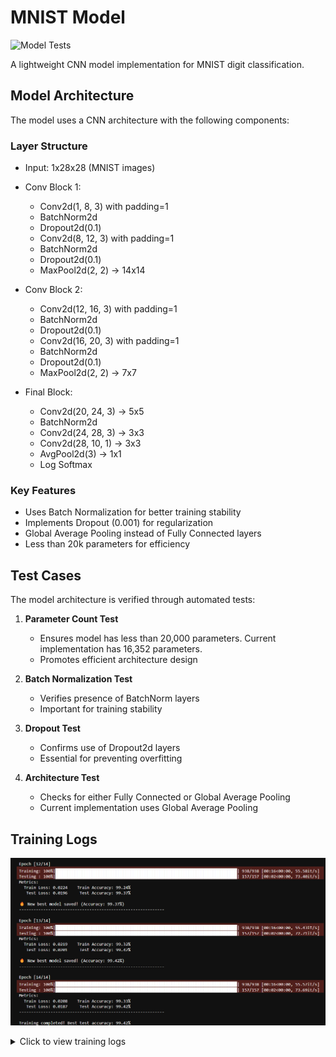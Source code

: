 # MNIST Model

![Model Tests](https://github.com/mshsingh772/MNIST-20k/actions/workflows/model_tests.yml/badge.svg)

A lightweight CNN model implementation for MNIST digit classification.

## Model Architecture

The model uses a CNN architecture with the following components:

### Layer Structure
- Input: 1x28x28 (MNIST images)
- Conv Block 1:
  - Conv2d(1, 8, 3) with padding=1
  - BatchNorm2d
  - Dropout2d(0.1)
  - Conv2d(8, 12, 3) with padding=1
  - BatchNorm2d
  - Dropout2d(0.1)
  - MaxPool2d(2, 2) → 14x14

- Conv Block 2:
  - Conv2d(12, 16, 3) with padding=1
  - BatchNorm2d
  - Dropout2d(0.1)
  - Conv2d(16, 20, 3) with padding=1
  - BatchNorm2d
  - Dropout2d(0.1)
  - MaxPool2d(2, 2) → 7x7

- Final Block:
  - Conv2d(20, 24, 3) → 5x5
  - BatchNorm2d
  - Conv2d(24, 28, 3) → 3x3
  - Conv2d(28, 10, 1) → 3x3
  - AvgPool2d(3) → 1x1
  - Log Softmax

### Key Features
- Uses Batch Normalization for better training stability
- Implements Dropout (0.001) for regularization
- Global Average Pooling instead of Fully Connected layers
- Less than 20k parameters for efficiency

## Test Cases

The model architecture is verified through automated tests:

1. **Parameter Count Test**
   - Ensures model has less than 20,000 parameters. Current implementation has 16,352 parameters.
   - Promotes efficient architecture design

2. **Batch Normalization Test**
   - Verifies presence of BatchNorm layers
   - Important for training stability

3. **Dropout Test**
   - Confirms use of Dropout2d layers
   - Essential for preventing overfitting

4. **Architecture Test**
   - Checks for either Fully Connected or Global Average Pooling
   - Current implementation uses Global Average Pooling

## Training Logs  
![Training log](assets/training_log.png)  
<details>
<summary>Click to view training logs</summary>

<div style="height: 400px; overflow-y: scroll;">

Using device: cuda

Dataset sizes:
Training set: 60,000 images
Test set:     10,000 images
Batch size:   64
Training batches: 938
Test batches:     157


Model Parameters: 16,352

------------------------------------------------------------

Epoch [1/14]  
Training: 100%|███████████████████████████████████████████████████████████████████████████| 938/938 [00:17<00:00, 54.57it/s]  
Testing : 100%|███████████████████████████████████████████████████████████████████████████| 157/157 [00:02<00:00, 69.37it/s]

Metrics:
  Train Loss: 0.2935    Train Accuracy: 91.54%
   Test Loss: 0.0458     Test Accuracy: 98.54%

🔥 **New best model saved! (Accuracy: 98.54%)**
------------------------------------------------------------

Epoch [2/14]  
Training: 100%|███████████████████████████████████████████████████████████████████████████| 938/938 [00:16<00:00, 55.91it/s]  
Testing : 100%|███████████████████████████████████████████████████████████████████████████| 157/157 [00:02<00:00, 73.63it/s]

Metrics:
  Train Loss: 0.0694    Train Accuracy: 97.83%
   Test Loss: 0.0375     Test Accuracy: 98.83%

🔥 **New best model saved! (Accuracy: 98.83%)**
------------------------------------------------------------

Epoch [3/14]  
Training: 100%|███████████████████████████████████████████████████████████████████████████| 938/938 [00:16<00:00, 55.83it/s]  
Testing : 100%|███████████████████████████████████████████████████████████████████████████| 157/157 [00:02<00:00, 71.60it/s]

Metrics:
  Train Loss: 0.0519    Train Accuracy: 98.39%
   Test Loss: 0.0236     Test Accuracy: 99.24%

🔥 **New best model saved! (Accuracy: 99.24%)**
------------------------------------------------------------

Epoch [4/14]  
Training: 100%|███████████████████████████████████████████████████████████████████████████| 938/938 [00:16<00:00, 55.73it/s]  
Testing : 100%|███████████████████████████████████████████████████████████████████████████| 157/157 [00:02<00:00, 72.69it/s]

Metrics:
  Train Loss: 0.0428    Train Accuracy: 98.69%
   Test Loss: 0.0266     Test Accuracy: 99.18%

🔥 **New best model saved! (Accuracy: 99.18%)**
------------------------------------------------------------

Epoch [5/14]  
Training: 100%|███████████████████████████████████████████████████████████████████████████| 938/938 [00:16<00:00, 55.99it/s]  
Testing : 100%|███████████████████████████████████████████████████████████████████████████| 157/157 [00:02<00:00, 73.26it/s]

Metrics:
  Train Loss: 0.0407    Train Accuracy: 98.73%
   Test Loss: 0.0267     Test Accuracy: 99.14%

🔥 **New best model saved! (Accuracy: 99.14%)**
------------------------------------------------------------

Epoch [6/14]  
Training: 100%|███████████████████████████████████████████████████████████████████████████| 938/938 [00:16<00:00, 56.04it/s]  
Testing : 100%|███████████████████████████████████████████████████████████████████████████| 157/157 [00:02<00:00, 71.41it/s]

Metrics:
  Train Loss: 0.0341    Train Accuracy: 98.94%
   Test Loss: 0.0261     Test Accuracy: 99.16%

🔥 **New best model saved! (Accuracy: 99.16%)**
------------------------------------------------------------

Epoch [7/14]  
Training: 100%|███████████████████████████████████████████████████████████████████████████| 938/938 [00:16<00:00, 55.49it/s]  
Testing : 100%|███████████████████████████████████████████████████████████████████████████| 157/157 [00:02<00:00, 74.01it/s]

Metrics:
  Train Loss: 0.0314    Train Accuracy: 98.99%
   Test Loss: 0.0230     Test Accuracy: 99.30%

🔥 **New best model saved! (Accuracy: 99.30%)**
------------------------------------------------------------

Epoch [8/14]  
Training: 100%|███████████████████████████████████████████████████████████████████████████| 938/938 [00:16<00:00, 55.81it/s]  
Testing : 100%|███████████████████████████████████████████████████████████████████████████| 157/157 [00:02<00:00, 71.93it/s]

Metrics:
  Train Loss: 0.0286    Train Accuracy: 99.07%
   Test Loss: 0.0210     Test Accuracy: 99.31%

🔥 **New best model saved! (Accuracy: 99.31%)**
------------------------------------------------------------

Epoch [9/14]  
Training: 100%|███████████████████████████████████████████████████████████████████████████| 938/938 [00:16<00:00, 55.75it/s]  
Testing : 100%|███████████████████████████████████████████████████████████████████████████| 157/157 [00:02<00:00, 70.28it/s]

Metrics:
  Train Loss: 0.0268    Train Accuracy: 99.16%
   Test Loss: 0.0216     Test Accuracy: 99.35%

🔥 **New best model saved! (Accuracy: 99.35%)** 
------------------------------------------------------------

Epoch [10/14]  
Training: 100%|███████████████████████████████████████████████████████████████████████████| 938/938 [00:17<00:00, 55.02it/s]  
Testing : 100%|███████████████████████████████████████████████████████████████████████████| 157/157 [00:02<00:00, 71.14it/s]

Metrics:
  Train Loss: 0.0248    Train Accuracy: 99.14%
   Test Loss: 0.0210     Test Accuracy: 99.28%
------------------------------------------------------------

Epoch [11/14]  
Training: 100%|███████████████████████████████████████████████████████████████████████████| 938/938 [00:16<00:00, 55.85it/s]  
Testing : 100%|███████████████████████████████████████████████████████████████████████████| 157/157 [00:02<00:00, 72.26it/s]

Metrics:
  Train Loss: 0.0256    Train Accuracy: 99.16%
   Test Loss: 0.0191     Test Accuracy: 99.34%
------------------------------------------------------------

Epoch [12/14]  
Training: 100%|███████████████████████████████████████████████████████████████████████████| 938/938 [00:16<00:00, 55.58it/s]  
Testing : 100%|███████████████████████████████████████████████████████████████████████████| 157/157 [00:02<00:00, 73.40it/s]

Metrics:
  Train Loss: 0.0224    Train Accuracy: 99.24%
   Test Loss: 0.0196     Test Accuracy: 99.37%

🔥 **New best model saved! (Accuracy: 99.37%)**
------------------------------------------------------------

Epoch [13/14]  
Training: 100%|███████████████████████████████████████████████████████████████████████████| 938/938 [00:16<00:00, 55.43it/s]  
Testing : 100%|███████████████████████████████████████████████████████████████████████████| 157/157 [00:02<00:00, 72.71it/s]

Metrics:
  Train Loss: 0.0219    Train Accuracy: 99.32%
   Test Loss: 0.0201     Test Accuracy: 99.42%

🔥 **New best model saved! (Accuracy: 99.42%)**
------------------------------------------------------------

Epoch [14/14]  
Training: 100%|███████████████████████████████████████████████████████████████████████████| 938/938 [00:16<00:00, 55.57it/s]  
Testing : 100%|███████████████████████████████████████████████████████████████████████████| 157/157 [00:02<00:00, 73.69it/s]

Metrics:
  Train Loss: 0.0208    Train Accuracy: 99.33%
   Test Loss: 0.0187     Test Accuracy: 99.42%
------------------------------------------------------------

Training completed! Best test accuracy: 99.42%
</div>
</details>



